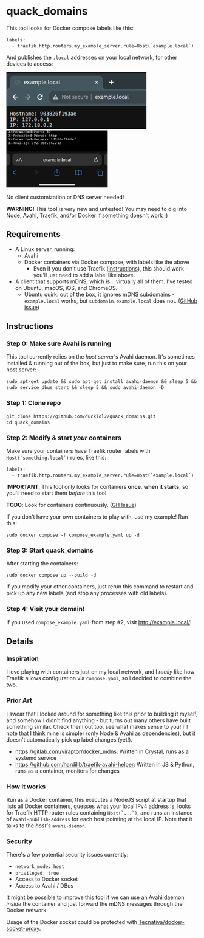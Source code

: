 # quack_domains

This tool looks for Docker compose labels like this:

```
labels:
  - traefik.http.routers.my_example_server.rule=Host(`example.local`)
```

And publishes the `.local` addresses on your local network, for other devices to access:

<img src="example_local_screenshot_desktop.png" height="150px"
alt="A desktop browser visiting the URL example.local">
<img src="example_local_screenshot_mobile.png" height="150px"
alt="A mobile browser visiting the URL example.local">

No client customization or DNS server needed!

__WARNING!__ This tool is very new and untested! You may need to dig into Node, Avahi, Traefik, and/or Docker if something doesn't work ;)

## Requirements

 - A Linux server, running:
   - Avahi
   - Docker containers via Docker compose, with labels like the above
     - Even if you don't use Traefik ([instructions](https://doc.traefik.io/traefik/user-guides/docker-compose/basic-example/)), this should work - you'll just need to add a label like above.
 - A client that supports mDNS, which is... virtually all of them. I've tested on Ubuntu, macOS, iOS, and ChromeOS.
    - Ubuntu quirk: out of the box, it ignores mDNS subdomains - `example.local` works, but `subdomain.example.local` does not. ([GitHub issue](https://github.com/ducklol2/quack_domains/issues/1))

## Instructions

### Step 0: Make sure Avahi is running

This tool currently relies on the _host_ server's Avahi daemon. It's sometimes installed & running out of the box, but just to make sure, run this on your host server:

```
sudo apt-get update && sudo apt-get install avahi-daemon && sleep 5 && sudo service dbus start && sleep 5 && sudo avahi-daemon -D
```

### Step 1: Clone repo

```
git clone https://github.com/ducklol2/quack_domains.git
cd quack_domains
```

### Step 2: Modify & start _your_ containers

Make sure your containers have Traefik router labels with ``Host(`something.local`)`` rules, like this:

```
labels:
  - traefik.http.routers.my_example_server.rule=Host(`example.local`)
```

__IMPORTANT__: This tool only looks for containers __once__, __when it starts__, so you'll need to start them _before_ this tool.

__TODO__: Look for containers continuously. ([GH Issue](https://github.com/ducklol2/quack_domains/issues/2))

If you don't have your own containers to play with, use my example! Run this:

```
sudo docker compose -f compose_example.yaml up -d
```

### Step 3: Start quack_domains

After starting the containers:

```
sudo docker compose up --build -d
```

If you modify your other containers, just rerun this command to restart and pick up any new labels (and stop any processes with old labels).

### Step 4: Visit your domain!

If you used `compose_example.yaml` from step #2, visit http://example.local/!

## Details

### Inspiration

I love playing with containers just on my local network, and I _really_ like how Traefik allows configuration via `compose.yaml`, so I decided to combine the two.

### Prior Art

I swear that I looked around for something like this prior to building it myself, and somehow I didn't find anything - but turns out many others have built something similar. Check them out too, see what makes sense to you! I'll note that I think mine is simpler (only Node & Avahi as dependencies), but it doesn't automatically pick up label changes (yet!).

 - https://gitlab.com/viraptor/docker_mdns: Written in Crystal, runs as a systemd service
 - https://github.com/hardillb/traefik-avahi-helper: Written in JS & Python, runs as a container, monitors for changes

### How it works

Run as a Docker container, this executes a NodeJS script at startup that lists all Docker containers, guesses what your local IPv4 address is, looks for Traefik HTTP router rules containing ``Host(`...`)``, and runs an instance of `avahi-publish-address` for each host pointing at the local IP. Note that it talks to the _host's_ `avahi-daemon`.

### Security

There's a few potential security issues currently:
 - `network_mode: host`
 - `privileged: true`
 - Access to Docker socket
 - Access to Avahi / DBus

It might be possible to improve this tool if we can use an Avahi daemon _inside_ the container and just forward the mDNS messages through the Docker network.

Usage of the Docker socket could be protected with [Tecnativa/docker-socket-proxy](https://github.com/Tecnativa/docker-socket-proxy).
